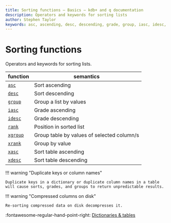 ```yaml
---
title: Sorting functions – Basics – kdb+ and q documentation
description: Operators and keywords for sorting lists
author: Stephen Taylor
keywords: asc, ascending, desc, descending, grade, group, iasc, idesc, kdb+, q, rank, sort, xgroup, xrank
---
```

# Sorting functions



Operators and keywords for sorting lists.

function                        | semantics
--------------------------------|------------------------
[`asc`](../ref/asc.md)          | Sort ascending 
[`desc`](../ref/desc.md#desc)   | Sort descending
[`group`](../ref/group.md)      | Group a list by values
[`iasc`](../ref/asc.md#iasc)    | Grade ascending 
[`idesc`](../ref/desc.md#idesc) | Grade descending
[`rank`](../ref/rank.md)        | Position in sorted list
[`xgroup`](../ref/xgroup.md)    | Group table by values of selected column/s
[`xrank`](../ref/xrank.md)      | Group by value
[`xasc`](../ref/asc.md#xasc)    | Sort table ascending
[`xdesc`](../ref/desc.md#xdesc) | Sort table descending


!!! warning "Duplicate keys or column names"

    Duplicate keys in a dictionary or duplicate column names in a table will cause sorts, grades, and groups to return unpredictable results.


!!! warning "Compressed columns on disk"

    Re-sorting compressed data on disk decompresses it. 


:fontawesome-regular-hand-point-right: 
[Dictionaries & tables](dictsandtables.md)

